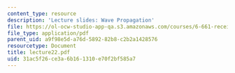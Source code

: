 ```yaml
---
content_type: resource
description: 'Lecture slides: Wave Propagation'
file: https://ol-ocw-studio-app-qa.s3.amazonaws.com/courses/6-661-receivers-antennas-and-signals-spring-2003/31ac5f26ce3a6b161310e70f2bf585a7_lecture22.pdf
file_type: application/pdf
parent_uid: a9f98e5d-a76d-5892-82b8-c2b2a1428576
resourcetype: Document
title: lecture22.pdf
uid: 31ac5f26-ce3a-6b16-1310-e70f2bf585a7
---
```

